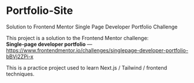 # Portfolio-Site
Solution to Frontend Mentor Single Page Developer Portfolio Challenge

This project is a solution to the Frontend Mentor challenge:  
**Single-page developer portfolio** — https://www.frontendmentor.io/challenges/singlepage-developer-portfolio-bBVj2ZPi-x

This is a practice project used to learn Next.js / Tailwind / frontend techniques.
